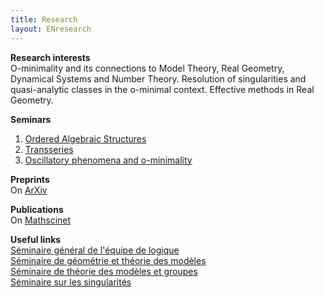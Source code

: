 ```yaml
---
title: Research
layout: ENresearch
---
```

**Research interests**  
O-minimality and its connections to Model Theory, Real Geometry, Dynamical Systems and Number Theory. Resolution of singularities and quasi-analytic classes in the o-minimal context. Effective methods in Real Geometry.

**Seminars**  
1.  [Ordered Algebraic Structures](http://www.logique.jussieu.fr/semsao/index.html)  
1.  [Transseries](https://webusers.imj-prg.fr/~francoise.point/)   
1.  [Oscillatory phenomena and o-minimality](https://webusers.imj-prg.fr/~tamara.servi/oscillatory.html)

**Preprints**  
On [ArXiv](https://arxiv.org/find/math/1/au:+Servi_T/0/1/0/all/0/1)

**Publications**  
On [Mathscinet](https://mathscinet-ams-org.ezproxy.math-info-paris.cnrs.fr/mathscinet/search/publications.html?pg1=INDI&s1=728736)

**Useful links**    
[Séminaire général de l'équipe de logique](https://www.imj-prg.fr/gestion/evenement/affEvenement/66)  
[Séminaire de géométrie et théorie des modèles](http://gtm.imj-prg.fr/)    
[Séminaire de théorie des modèles et groupes](https://www.imj-prg.fr/gestion/evenement/affEvenement/71)  
[Séminaire sur les singularités]()   

